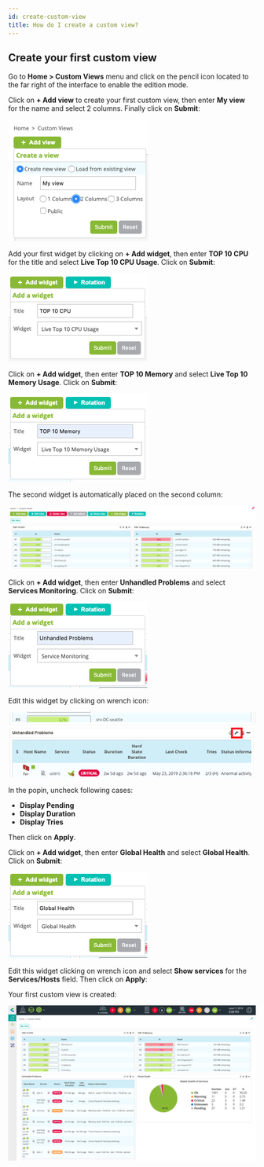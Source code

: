 ```yaml
---
id: create-custom-view
title: How do I create a custom view?
---
```


## Create your first custom view

Go to **Home > Custom Views** menu and click on the pencil icon located to the far right of the interface to enable
the edition mode.

Click on **+ Add view** to create your first custom view, then enter **My view** for the name and select 2 columns.
Finally click on **Submit**:

![image](../assets/getting-started/cv_1.png)

Add your first widget by clicking on **+ Add widget**, then enter **TOP 10 CPU** for the title and select
**Live Top 10 CPU Usage**. Click on **Submit**:

![image](../assets/getting-started/cv_2.png)

Click on **+ Add widget**, then enter **TOP 10 Memory** and select **Live Top 10 Memory Usage**. Click on **Submit**:

![image](../assets/getting-started/cv_3.png)

The second widget is automatically placed on the second column:

![image](../assets/getting-started/cv_4.png)

Click on **+ Add widget**, then enter **Unhandled Problems** and select **Services Monitoring**. Click on **Submit**:

![image](../assets/getting-started/cv_5.png)

Edit this widget by clicking on wrench icon:

![image](../assets/getting-started/cv_6.png)

In the popin, uncheck following cases:

* **Display Pending**
* **Display Duration**
* **Display Tries**

Then click on **Apply**.

Click on **+ Add widget**, then enter **Global Health** and select **Global Health**. Click on **Submit**:

![image](../assets/getting-started/cv_7.png)

Edit this widget clicking on wrench icon and select **Show services** for the **Services/Hosts** field. Then click on **Apply**:

Your first custom view is created:

![image](../assets/getting-started/cv_8.png)

